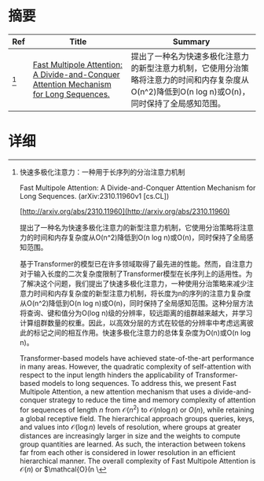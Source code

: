 # 摘要

| Ref | Title | Summary |
| --- | --- | --- |
| [^1] | [Fast Multipole Attention: A Divide-and-Conquer Attention Mechanism for Long Sequences.](http://arxiv.org/abs/2310.11960) | 提出了一种名为快速多极化注意力的新型注意力机制，它使用分治策略将注意力的时间和内存复杂度从O(n^2)降低到O(n log n)或O(n)，同时保持了全局感知范围。 |

# 详细

[^1]: 快速多极化注意力：一种用于长序列的分治注意力机制

    Fast Multipole Attention: A Divide-and-Conquer Attention Mechanism for Long Sequences. (arXiv:2310.11960v1 [cs.CL])

    [http://arxiv.org/abs/2310.11960](http://arxiv.org/abs/2310.11960)

    提出了一种名为快速多极化注意力的新型注意力机制，它使用分治策略将注意力的时间和内存复杂度从O(n^2)降低到O(n log n)或O(n)，同时保持了全局感知范围。

    

    基于Transformer的模型已在许多领域取得了最先进的性能。然而，自注意力对于输入长度的二次复杂度限制了Transformer模型在长序列上的适用性。为了解决这个问题，我们提出了快速多极化注意力，一种使用分治策略来减少注意力时间和内存复杂度的新型注意力机制，将长度为n的序列的注意力复杂度从O(n^2)降低到O(n log n)或O(n)，同时保持了全局感知范围。这种分层方法将查询、键和值分为O(log n)级的分辨率，较远距离的组群越来越大，并学习计算组群数量的权重。因此，以高效分层的方式在较低的分辨率中考虑远离彼此的标记之间的相互作用。快速多极化注意力的总体复杂度为O(n)或O(n log n)。

    Transformer-based models have achieved state-of-the-art performance in many areas. However, the quadratic complexity of self-attention with respect to the input length hinders the applicability of Transformer-based models to long sequences. To address this, we present Fast Multipole Attention, a new attention mechanism that uses a divide-and-conquer strategy to reduce the time and memory complexity of attention for sequences of length $n$ from $\mathcal{O}(n^2)$ to $\mathcal{O}(n \log n)$ or $O(n)$, while retaining a global receptive field. The hierarchical approach groups queries, keys, and values into $\mathcal{O}( \log n)$ levels of resolution, where groups at greater distances are increasingly larger in size and the weights to compute group quantities are learned. As such, the interaction between tokens far from each other is considered in lower resolution in an efficient hierarchical manner. The overall complexity of Fast Multipole Attention is $\mathcal{O}(n)$ or $\mathcal{O}(n \
    

